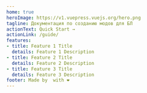 ```yaml
---
home: true
heroImage: https://v1.vuepress.vuejs.org/hero.png
tagline: Документация по созданию модов для БЛ
actionText: Quick Start →
actionLink: /guide/
features:
- title: Feature 1 Title
  details: Feature 1 Description
- title: Feature 2 Title
  details: Feature 2 Description
- title: Feature 3 Title
  details: Feature 3 Description
footer: Made by  with ❤️
---
```


